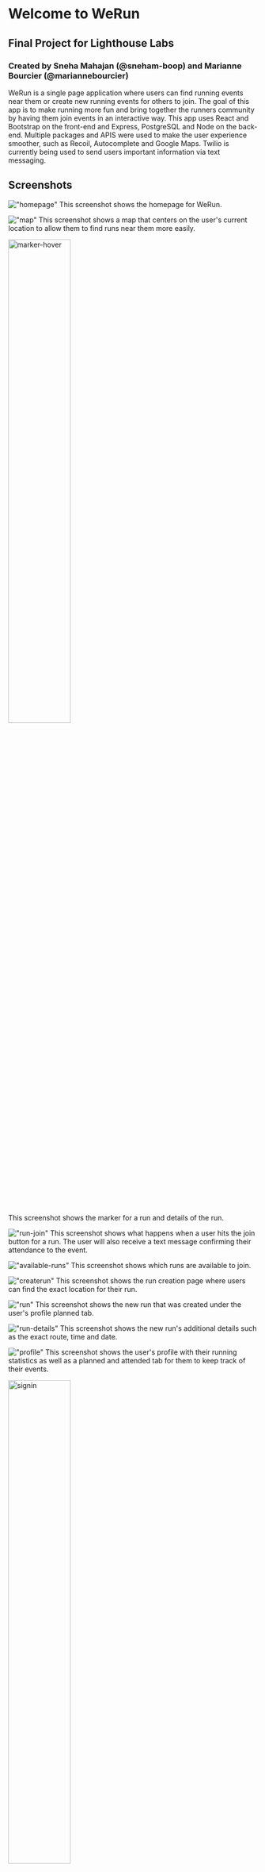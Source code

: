 # Welcome to WeRun
## Final Project for Lighthouse Labs
### Created by Sneha Mahajan (@sneham-boop) and Marianne Bourcier (@mariannebourcier)

WeRun is a single page application where users can find running events near them or create new running events for others to join. The goal of this app is to make running more fun and bring together the runners community by having them join events in an interactive way. 
This app uses React and Bootstrap on the front-end and Express, PostgreSQL and Node on the back-end. Multiple packages and APIS were used to make the user experience smoother, such as Recoil, Autocomplete and Google Maps. Twilio is currently being used to send users important information via text messaging. 

## Screenshots

!["homepage"](https://github.com/mariannebourcier/werun/blob/master/docs/images/homepage.png?raw=true)
This screenshot shows the homepage for WeRun.

!["map"](https://github.com/mariannebourcier/werun/blob/master/docs/images/joinARun.png?raw=true)
This screenshot shows a map that centers on the user's current location to allow them to find runs near them more easily. 

<img src="https://github.com/mariannebourcier/werun/blob/master/docs/images/markerHoverInfo.png?raw=true" alt="marker-hover" width="50%">

This screenshot shows the marker for a run and details of the run.

!["run-join"]()
This screenshot shows what happens when a user hits the join button for a run. The user will also receive a text message confirming their attendance to the event.

!["available-runs"](https://github.com/mariannebourcier/werun/blob/master/docs/images/availableRuns.png?raw=true)
This screenshot shows which runs are available to join.

!["createrun"](https://github.com/mariannebourcier/werun/blob/master/docs/images/createRunAutocomplete.png?raw=true)
This screenshot shows the run creation page where users can find the exact location for their run.

!["run"](https://github.com/mariannebourcier/werun/blob/master/docs/images/runCreated.png?raw=true)
This screenshot shows the new run that was created under the user's profile planned tab.

!["run-details"](https://github.com/mariannebourcier/werun/blob/master/docs/images/runCreatedDetails.png?raw=true)
This screenshot shows the new run's additional details such as the exact route, time and date.

!["profile"](https://github.com/mariannebourcier/werun/blob/master/docs/images/fullProfile.png?raw=true)
This screenshot shows the user's profile with their running statistics as well as a planned and attended tab for them to keep track of their events.

<img src="https://github.com/mariannebourcier/werun/blob/master/docs/images/signIn.png?raw=true" width="50%" alt="signin">

This screenshot shows the sign in page.

<img src="https://github.com/mariannebourcier/werun/blob/master/docs/images/signUp.png?raw=true" width="50%" alt="signin">

This screenshot shows the sign up page.


## Dependencies
### Front-End:
- axios
- bootstrap
- dotenv
- google-map-react
- react
- react-bootstrap
- react-datepicker
- react-dom
- react-google-autocomplete
- react-router-dom
- react-scripts
- recoil
- recoil-persist

### Back-end:
- bcryptjs
- body-parser
- cookie-session
- dotenv
- express
- nodemon
- pg
- twilio

## Getting Started
1. Git clone project.

### Front-End:
1. Open the react-front-end folder using the ```cd react-front-end``` command in the terminal.
2. Install all dependencies using ```npm install``` in the terminal.
3. Type the ```npm start``` command.

### Database:
1. Create a .env file in the root of the directory like the .env.example file and add your own database credentials for DB_USER, DB_PASS & DB_NAME
2. Next, we will need to create the database itself. Start PostgreSQL by using the ```psql``` command in your CLI.
3. Create the database using ```CREATE DATABASE your-db-name;``` command, but make sure to use the database name you used for the DB_NAME variable in the .env file.
4. Add tables to the database by typing ```\i db/schema/01_schema.sql``` in the terminal.
5. Add seed data to the database by typing ```\i db/seeds/01_seeds.sql``` in the terminal.

If the database credentials are setup properly, you should be able to connect to the db using \c your-db-name
The database must be initialized with new tables and some seed data next.

A few errors that can occur while setting up a PostgreSQL database:
Role mismatch: Check existing roles for your machine with \du. If your-role you used in the .env file does not exist, it will not show up and you will have to create one with the following command CREATE ROLE your-role WITH SUPERUSER;. Note that your current role must be superuser to be able to create a new role.
Password mismatch: Check how you have set up psql on your machine to sort this one.
Missing .env file: You need a .env file with your own credentials to be able to connect to the database. Use the .env.example file to create the .env file.

### Back-end:
1. Open the express-back-end folder using the ```cd express-back-end``` command in the terminal.
2. Install all dependencies using ```npm install``` in the terminal.
3. Type the ```npm start``` command. 




### Future Features
- A button on the planner tab to notify runners of any changes related to the running event, such as cancelation or time change.
- A way for runners to record and track their time, possibly using an API from Fitbit, Strava or Apple Health.
- Allowing users to change their profile picture.

### Known Issues
- The profile picture is a static image from the server.
- The location selection for runs does not calculate automatically the distance between point A and point B yet.
- This application hasn't been tested on other browsers besides Google Chrome yet. 

